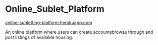 # Online_Sublet_Platform

[online-subletting-platform.herokuapp.com](online-subletting-platform.herokuapp.com)

An online platform where users can create accountsbrowse through and post listings of available housing.
